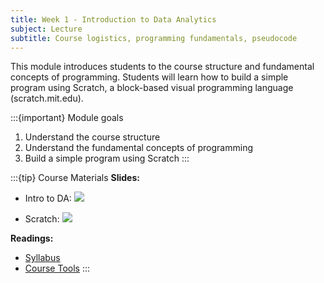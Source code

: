 ```yaml
---
title: Week 1 - Introduction to Data Analytics
subject: Lecture
subtitle: Course logistics, programming fundamentals, pseudocode
---
```


This module introduces students to the course structure and fundamental concepts of programming. Students will learn how to build a simple program using Scratch, a block-based visual programming language (scratch.mit.edu).

:::{important} Module goals
1. Understand the course structure
2. Understand the fundamental concepts of programming
3. Build a simple program using Scratch
:::

:::{tip} Course Materials 
**Slides:** 

* Intro to DA: [![](images/slides-pdf-blue-adobeacrobatreader)][pdf link1]

* Scratch: [![](images/slides-pdf-blue-adobeacrobatreader)][pdf link2]

**Readings:**
* [Syllabus](syllabus)
* [Course Tools](tools)
:::

[pdf link1]: https://khlee42.github.io/datahandling-content/slides/intro.pdf
[pdf link2]: https://khlee42.github.io/datahandling-content/slides/scratch.pdf